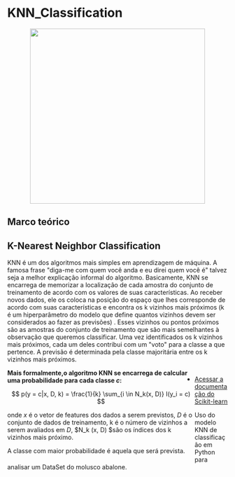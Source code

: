 # KNN_Classification

<div align="center">
<img src="https://user-images.githubusercontent.com/97195240/185261921-1814e228-71ff-49d7-a789-b764720da0ab.png" width="400px" />
</div>

<a id="section_knn"></a>

## Marco teórico

##  K-Nearest Neighbor Classification

KNN é um dos algoritmos mais simples em aprendizagem de máquina. A famosa frase "diga-me com quem você anda e eu direi quem você é" talvez seja a melhor explicação informal do algoritmo. Basicamente, KNN se encarrega de memorizar a localização de cada amostra do conjunto de treinamento de acordo com os valores de suas características. Ao receber novos dados, ele os coloca na posição do espaço que lhes corresponde de acordo com suas características e encontra os k vizinhos mais próximos (k é um hiperparâmetro do modelo que define quantos vizinhos devem ser considerados ao fazer as previsões) . Esses vizinhos ou pontos próximos são as amostras do conjunto de treinamento que são mais semelhantes à observação que queremos classificar. Uma vez identificados os k vizinhos mais próximos, cada um deles contribui com um "voto" para a classe a que pertence. A previsão é determinada pela classe majoritária entre os k vizinhos mais próximos.

<div id="caja9" style="float:left;width: 100%;">
  
  <div style="float:left;width: 85%;"><label><b>Mais formalmente,o algoritmo KNN se encarrega de calcular uma probabilidade para cada classe <i>c</i>:</b>
      
$$ p(y = c|x, D, k) = \frac{1}{k} \sum_{i \in N_k(x, D)} I(y_i = c) $$
      
onde $x$ é o vetor de features dos dados a serem previstos, $D$ é o conjunto de dados de treinamento, k é o número de vizinhos a serem avaliados em $D$, $N_k (x, D) $são os índices dos k vizinhos mais próximo.
    
A classe com maior probabilidade é aquela que será prevista.
</b><br></label></div>

- [Acessar a documentação do Scikit-learn](https://scikit-learn.org/stable/modules/neighbors.html)
    
Uso do modelo KNN de classificação em Python para analisar um DataSet do molusco abalone.
